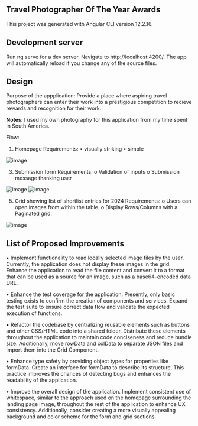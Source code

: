 ## Travel Photographer Of The Year Awards

This project was generated with Angular CLI version 12.2.16.

## Development server
Run ng serve for a dev server. Navigate to http://localhost:4200/. The app will automatically reload if you change any of the source files.

## Design
Purpose of the appplication: Provide a place where aspiring travel photographers can enter their work into a prestigious competition to recieve rewards and recognition for their work.

**Notes**: I used my own photography for this application from my time spent in South America.

Flow:

1.	Homepage Requirements:
•	visually striking
•	simple

![image](https://github.com/jtnaughton/Photo-awards/assets/80038241/8465b45c-7884-4304-a009-7ce9f24bc1a3)

 
3.	Submission form Requirements:
o	Validation of inputs
o	Submission message thanking user

![image](https://github.com/jtnaughton/Photo-awards/assets/80038241/02174f0d-3f30-4d38-9cdf-f92758719459)
![image](https://github.com/jtnaughton/Photo-awards/assets/80038241/bf0b5941-46f2-4fae-87f5-56587d37f3fa)

   
5.	Grid showing list of shortlist entries for 2024 Requirements:
o	Users can open images from within the table.
o	Display Rows/Columns with a Paginated grid.

![image](https://github.com/jtnaughton/Photo-awards/assets/80038241/4d96be01-efe0-4e5a-b38f-e3ad427038d7)

 
## List of Proposed Improvements

•	Implement functionality to read locally selected image files by the user. Currently, the application does not display these images in the grid. Enhance the application to read the file content and convert it to a format that can be used as a source for an image, such as a base64-encoded data URL.

•	Enhance the test coverage for the application. Presently, only basic testing exists to confirm the creation of components and services. Expand the test suite to ensure correct data flow and validate the expected execution of functions.

•	Refactor the codebase by centralizing reusable elements such as buttons and other CSS/HTML code into a shared folder. Distribute these elements throughout the application to maintain code conciseness and reduce bundle size. Additionally, move rowData and colData to 
separate JSON files and import them into the Grid Component.

•	Enhance type safety by providing object types for properties like formData. Create an interface for formData to describe its structure. This practice improves the chances of detecting bugs and enhances the readability of the application.

•	Improve the overall design of the application. Implement consistent use of whitespace, similar to the approach used on the homepage surrounding the landing page image, throughout the rest of the application to enhance UX consistency. Additionally, consider creating a more visually appealing background and color scheme for the form and grid sections.

